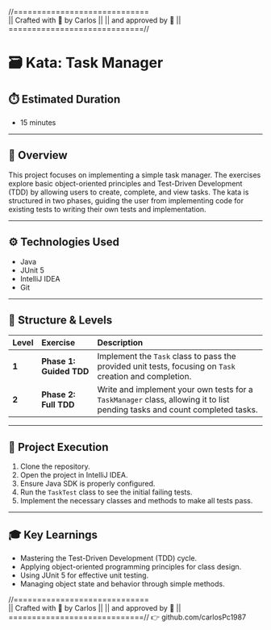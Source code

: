 //=============================\
|| Crafted with 💛 by Carlos ||
|| and approved by 🦆 ||
\=============================//
# 🗃️ Kata: Task Manager

## ⏱️ Estimated Duration

* 15 minutes

---

## 🎯 Overview

This project focuses on implementing a simple task manager. The exercises explore basic object-oriented principles and Test-Driven Development (TDD) by allowing users to create, complete, and view tasks. The kata is structured in two phases, guiding the user from implementing code for existing tests to writing their own tests and implementation.

---

## ⚙️ Technologies Used

* Java
* JUnit 5
* IntelliJ IDEA
* Git

---

## 🧩 Structure & Levels

| Level | Exercise | Description |
| :---- | :---------- | :---------- |
| **1** | **Phase 1: Guided TDD** | Implement the `Task` class to pass the provided unit tests, focusing on `Task` creation and completion. |
| **2** | **Phase 2: Full TDD** | Write and implement your own tests for a `TaskManager` class, allowing it to list pending tasks and count completed tasks. |

---

## 🚀 Project Execution

1.  Clone the repository.
2.  Open the project in IntelliJ IDEA.
3.  Ensure Java SDK is properly configured.
4.  Run the `TaskTest` class to see the initial failing tests.
5.  Implement the necessary classes and methods to make all tests pass.

---

## 🎓 Key Learnings

* Mastering the Test-Driven Development (TDD) cycle.
* Applying object-oriented programming principles for class design.
* Using JUnit 5 for effective unit testing.
* Managing object state and behavior through simple methods.

//=============================\
|| Crafted with 💛 by Carlos ||
|| and approved by 🦆 ||
\=============================//
👉 github.com/carlosPc1987
